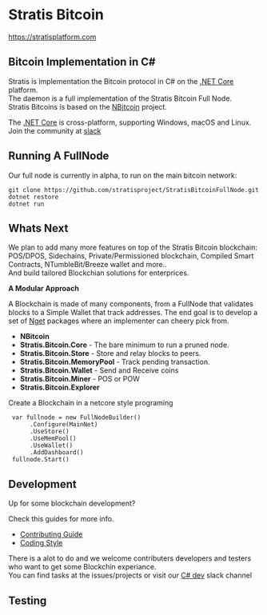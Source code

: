 Stratis Bitcoin
===============

https://stratisplatform.com

Bitcoin Implementation in C#
----------------------------

Stratis is implementation the Bitcoin protocol in C# on the [.NET Core](https://dotnet.github.io/) platform.  
The daemon is a full implementation of the Stratis Bitcoin Full Node.  
Stratis Bitcoins is based on the [NBitcoin](https://github.com/MetacoSA/NBitcoin) project.

The [.NET Core](https://dotnet.github.io/) is cross-platform, supporting Windows, macOS and Linux.    
Join the community at [slack](https://stratisplatform.slack.com)

Running A FullNode 
------------------

Our full node is currently in alpha, to run on the main bitcoin network:

```
git clone https://github.com/stratisproject/StratisBitcoinFullNode.git
dotnet restore
dotnet run
```

Whats Next 
----------

We plan to add many more features on top of the Stratis Bitcoin blockchain:  
POS/DPOS, Sidechains, Private/Permissioned blockchain, Compiled Smart Contracts, NTumbleBit/Breeze wallet and more..  
And build tailored Blockchian solutions for enterprices.

**A Modular Approach**

A Blockchain is made of many components, from a FullNode that validates blocks to a Simple Wallet that track addresses.
The end goal is to develop a set of [Nget](https://en.wikipedia.org/wiki/NuGet) packages where an implementer can cheery pick from.

* **NBitcoin**
* **Stratis.Bitcoin.Core**  - The bare minimum to run a pruned node.
* **Stratis.Bitcoin.Store** - Store and relay blocks to peers.
* **Stratis.Bitcoin.MemoryPool** - Track pending transaction.
* **Stratis.Bitcoin.Wallet** - Send and Receive coins
* **Stratis.Bitcoin.Miner** - POS or POW
* **Stratis.Bitcoin.Explorer**


Create a Blockchain in a netcore style programing
```
 var fullnode = new FullNodeBuilder()  
      .Configure(MainNet)
      .UseStore()  
      .UseMemPool()  
      .UseWallet()  
      .AddDashboard()  
 fullnode.Start()
```

Development
-----------
Up for some blockchain development? 

Check this guides for more info.
* [Contributing Guide](Documentation/contributing.md)
* [Coding Style](Documentation/coding-style.md.md)

There is a alot to do and we welcome contributers developers and testers who want to get some Blockchin experiance.  
You can find tasks at the issues/projects or visit our [C# dev](https://stratisplatform.slack.com/messages/csharp_development/) slack channel

Testing
-------


